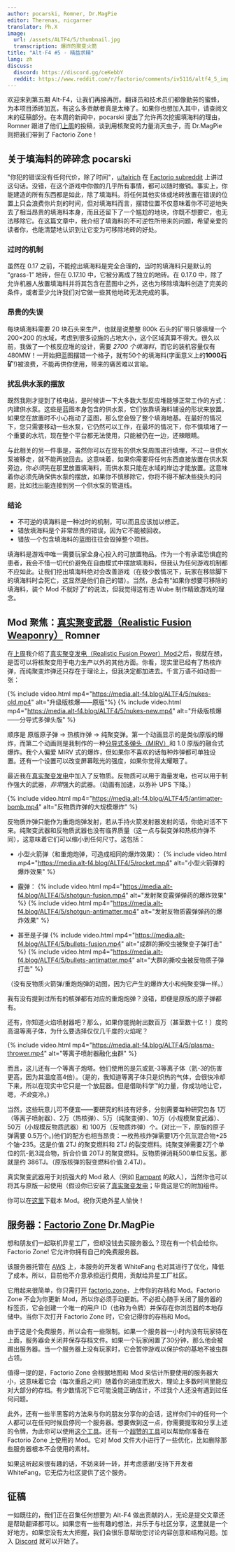 ```yaml
---
author: pocarski, Romner, Dr.MagPie
editor: Therenas, nicgarner
translator: Ph.X
image:
  url: /assets/ALTF4/5/thumbnail.jpg
  transcription: 爆炸的聚变火箭
title: "Alt-F4 #5 - 精益求精"
lang: zh
discuss:
  discord: https://discord.gg/ceKebbY
  reddit: https://www.reddit.com/r/factorio/comments/iv5116/altf4_5_improving_on_perfection/
---
```


欢迎来到第五期 Alt-F4，让我们再接再厉。翻译员和技术员们都像勤劳的蜜蜂，为本项目添砖加瓦，有这么多贡献者真是太棒了。如果你也想加入其中，请查阅文末的征稿部分。在本周的新闻中，pocarski 提出了允许再次挖掘填海料的理由，Romner 跟进了他们[上周](https://alt-f4.blog/zh/ALTF4-4/#mod-%E8%81%9A%E7%84%A6%E7%9C%9F%E5%AE%9E%E8%81%9A%E5%8F%98%E5%8F%91%E7%94%B5realistic-fusion-power-romner)的投稿，谈到用核聚变的力量消灭虫子，而 Dr.MagPie 则把我们带到了 Factorio Zone！

## 关于填海料的碎碎念 <author>pocarski</author>

"你犯的错误没有任何代价，除了时间"，[u/talrich](https://www.reddit.com/user/talrich) 在 [Factorio subreddit](https://www.reddit.com/r/factorio/) 上讲过这句话。没错，在这个游戏中你做的几乎所有事情，都可以随时撤销。事实上，你能建造的所有东西都是如此，除了填海料。将任何其他实体或地砖放置在错误的位置上只会浪费你片刻的时间，但对填海料而言，摆错位置不仅意味着你不可逆地失去了相当昂贵的填海料本身，而且还留下了一个尴尬的地块，你既不想要它，也无法移除它。在这篇文章中，我介绍了填海料的不可逆性所带来的问题，希望亲爱的读者你，也能清楚地认识到让它变为可移除地砖的好处。

### 过时的机制

虽然在 0.17 之前，不能挖出填海料是完全合理的，当时的填海料只是默认的 “grass-1” 地砖，但在 0.17.10 中，它被分离成了独立的地砖。在 0.17.0 中，除了允许机器人放置填海料并将其包含在蓝图中之外，这也为移除填海料创造了完美的条件，或者至少允许我们对它做一些其他地砖无法完成的事。

### 昂贵的失误

每块填海料需要 20 块石头来生产，也就是说整整 800k 石头的矿带只够填埋一个 200×200 的水域，考虑到很多设施的占地大小，这个区域真算不得大。很久以前，我做了一个核反应堆的设计，需要 *2700 个填海料*，而它的装机容量仅有 480MW！一开始把蓝图摆错一个格子，就有50个的填海料(字面意义上的**1000石矿**!)被浪费，不能再供你使用，带来的痛苦难以言喻。

### 扰乱供水泵的摆放

既然我刚才提到了核电站，是时候讲一下大多数大型反应堆能够正常工作的方式：内建供水泵。这些是蓝图本身包含的供水泵，它们依靠填海料铺设的形状来放置。如果您在放置时不小心拖动了蓝图，那么您会毁了整个填海地基。在最好的情况下，您只需要移动一些水泵，它仍然可以工作，在最坏的情况下，你不慎填堵了一个重要的水坑，现在整个平台都无法使用，只能被仍在一边，还辣眼睛。

与此相关的另一件事是，虽然你可以在现有的供水泵周围进行填埋，不过一旦供水泵被移走，就不能再放回去。这意味着，如果你需要将任何东西直接放置在供水泵旁边，你*必须*先在那里放置填海料，而供水泵只能在水域的岸边才能放置。这意味着你必须先确保供水泵的摆放，如果你不慎移除它，你将不得不解决些挠头的问题，比如找出能连接到另一个供水泵的管道线。

### 结论

- 不可逆的填海料是一种过时的机制，可以而且应该加以修正。
- 错放填海料是个非常昂贵的错误，因为它不能被回收。
- 错放一个包含填海料的蓝图往往会毁掉整个项目。

填海料是游戏中唯一需要玩家全身心投入的可放置物品。作为一个有承诺恐惧症的患者，我会不惜一切代价避免在自由模式中摆放填海料，但我认为任何游戏机制都不应如此。让我们挖出填海料绝对会改善游戏（在极少数情况下，玩家在移除脚下的填海料时会死亡，这显然是他们自己的错）。当然，总会有“如果你想要可移除的填海料，装个 Mod 不就好了”的说法，但我觉得这有违 Wube 制作精致游戏的理念。

## Mod 聚焦：[真实聚变武器（Realistic Fusion Weaponry）](https://mods.factorio.com/mod/RealisticFusionWeaponry) <author>Romner</author>

在[上周](https://alt-f4.blog/zh/ALTF4-4/#mod-%E8%81%9A%E7%84%A6%E7%9C%9F%E5%AE%9E%E8%81%9A%E5%8F%98%E5%8F%91%E7%94%B5realistic-fusion-power-romner)我介绍了[真实聚变发电（Realistic Fusion Power）Mod](https://mods.factorio.com/mod/RealisticFusionPower)之后，我就在想，是否可以将核聚变用于电力生产以外的其他方面。你看，现实里已经有了热核炸弹，而纯聚变炸弹还只存在于理论上，但我决定都加进去。千言万语不如动图一张：

{% include video.html mp4="https://media.alt-f4.blog/ALTF4/5/nukes-old.mp4" alt="升级版核爆——原版"%}
{% include video.html mp4="https://media.alt-f4.blog/ALTF4/5/nukes-new.mp4" alt="升级版核爆——分导式多弹头版" %}

顺序是 原版原子弹 → 热核炸弹 → 纯聚变弹。第一个动画显示的是类似原版的爆炸，而第二个动画则是我制作的一种[分导式多弹头（MIRV）](https://mods.factorio.com/mods/Klonan/MIRV)和 1.0 原版的融合式爆炸。我个人偏爱 MIRV 式的爆炸，但如果你不喜欢的话每种炸弹都可单独设置。还有一个设置可以改变屏幕眩光的强度，如果你觉得太耀眼了。

最近我在[真实聚变发电](https://mods.factorio.com/mod/RealisticFusionPower)中加入了反物质。反物质可以用于海量发电，也可以用于制作强大的武器，*非常*强大的武器。（动画有加速，以弥补 UPS 下降。）

{% include video.html mp4="https://media.alt-f4.blog/ALTF4/5/antimatter-bomb.mp4" alt="反物质炸弹的大规模爆炸" %}

反物质炸弹只能作为重炮炮弹发射，若从手持火箭发射器发射的话，你绝对活不下来。纯聚变武器和反物质武器也没有临界质量（这一点与裂变弹和热核炸弹不同），这意味着它们可以缩小到任何尺寸。这包括：

- 小型火箭弹（和重炮炮弹，可造成相同的爆炸效果）：
{% include video.html mp4="https://media.alt-f4.blog/ALTF4/5/rocket.mp4" alt="小型火箭弹的爆炸效果" %}

- 霰弹：
{% include video.html mp4="https://media.alt-f4.blog/ALTF4/5/shotgun-fusion.mp4" alt="发射聚变霰弹弹药的爆炸效果" %}
{% include video.html mp4="https://media.alt-f4.blog/ALTF4/5/shotgun-antimatter.mp4" alt="发射反物质霰弹弹药的爆炸效果" %}

- 甚至是子弹
{% include video.html mp4="https://media.alt-f4.blog/ALTF4/5/bullets-fusion.mp4" alt="成群的撕咬虫被聚变子弹打击" %}
{% include video.html mp4="https://media.alt-f4.blog/ALTF4/5/bullets-antimatter.mp4" alt="大群的撕咬虫被反物质子弹打击" %}

（没有反物质火箭弹/重炮炮弹的动图，因为它产生的爆炸大小和纯聚变弹一样。）

我有没有提到过所有的核弹都有对应的重炮炮弹？没错，即便是原版的原子弹都有。

还有，你知道火焰喷射器吧？那么，如果你能抛射出数百万（甚至数十亿！）度的高温等离子体，为什么要选择仅仅几千度的火焰呢？

{% include video.html mp4="https://media.alt-f4.blog/ALTF4/5/plasma-thrower.mp4" alt="等离子喷射器融化虫群" %}

而且，这儿还有一个等离子炮塔。他们使用的是氘或氦-3等离子体（氦-3的伤害更高，因为其温度高4倍）。（是的，我知道等离子体只是炽热的气体，会很快冷却下来，所以在现实中它只是一个放屁器。但是借助科学™的力量，你成功地让它，嗯，*不会*变冷。)

当然，这些玩意儿可不便宜——要研究的科技有好多，分别需要每种研究包各 1万（等离子喷射器）、2万（热核弹）、5万（纯聚变弹）、10万（小规模聚变武器）、50万（小规模反物质武器）和 100万（反物质炸弹）个。(对比一下，原版的原子弹需要 0.5万个。)他们的配方也相当昂贵：一枚热核炸弹需要1万个氘氚混合物+25个铀-235。这是价值 2TJ 的聚变燃料和 2TJ 的裂变燃料。纯聚变弹需要2万个单位的氘-氦3混合物，折合价值 20TJ 的聚变燃料。反物质弹消耗500单位反氢。那就是约 386TJ。（原版核弹的裂变燃料价值 2.4TJ）。

真实聚变武器用于对抗强大的 Mod 敌人（例如 [Rampant](https://mods.factorio.com/mod/Rampant) 的敌人），当然你也可以将其与原版一起使用（假设你已安装了[真实聚变发电](https://mods.factorio.com/mod/RealisticFusionPower)；毕竟这是它的附加组件。

你可以在[这里](https://mods.factorio.com/mod/RealisticFusionWeaponry)下载本 Mod。祝你灭绝外星人愉快！

## 服务器：[Factorio Zone](https://factorio.zone) <author>Dr.MagPie</author>

想和朋友们一起联机异星工厂，但却没钱去买服务器么？现在有一个机会给你。Factorio Zone! 它允许你拥有自己的免费服务器。

该服务器托管在 [AWS](https://aws.amazon.com) 上，本服务的开发者 WhiteFang 也对其进行了优化，降低了成本。所以，目前他不介意承担运行费用，贡献给异星工厂社区。

它用起来很简单，你只需打开 [factorio.zone](https://factorio.zone)，上传你的存档和 Mod。Factorio Zone 不会为你更新 Mod，所以你必须手动更新。不必担心随手关闭了服务器的标签页，它会创建一个唯一的用户 ID（也称为令牌）并保存在你浏览器的本地存储中。当你下次打开 Factorio Zone 时，它会记得你的存档和 Mod。

由于这是个免费服务，所以会有一些限制。如果一个服务器一小时内没有玩家待在上面，服务器会关闭并保存存档文件。如果一个玩家闲置了30分钟，那么他会被踢出服务器。当一个服务器上没有玩家时，它会暂停游戏以保护你的基地不被虫群占领。

值得一提的是，Factorio Zone 会根据地图和 Mod 来估计所要使用的服务器大小，这意味着它会（每次重启之间）随着你的进度而放大，理论上多数时间里能应对大部分的存档。有少数情况下它可能没能正确估计，不过我个人还没有遇到过任何问题。

此外，还有一些半黑客的方法来与你的朋友分享你的会话，这样你们中的任何一个人都可以在任何时候启停同一个服务器。想要做到这一点，你需要提取和分享上述的令牌，为此你可以使用[这个工具](https://github.com/Rubydesic/factorio-zone-change-token)。还有一个[超赞的工具](https://gist.github.com/leonard84/b31b3b9fb70fb737bb250bbf893a04d2)可以帮助你准备在 Factorio Zone 上使用的 Mod。它对 Mod 文件大小进行了一些优化，比如删除那些服务器根本不会使用的素材。

如果这听起来很有趣的话，不妨来转一转，并考虑感谢/支持下开发者 WhiteFang，它无偿为社区提供了这个服务。

## 征稿

一如既往的，我们正在召集任何想要为 Alt-F4 做出贡献的人，无论是提交文章还是帮助翻译都可以。如果您有一些有趣的想法，并乐于与社区分享，这里就是一个好地方。如果您没有太大把握，我们会很乐意帮助您讨论内容创意和结构问题。加入 [Discord](https://discord.gg/nxnCFkb) 就可以开始了。
